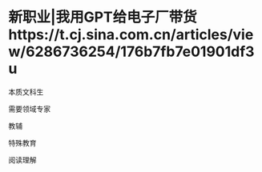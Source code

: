 # 新职业|我用GPT给电子厂带货https://t.cj.sina.com.cn/articles/view/6286736254/176b7fb7e01901df3u

本质文科生

需要领域专家

教辅

特殊教育

阅读理解